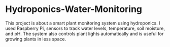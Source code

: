 # Hydroponics-Water-Monitoring
This project is about a smart plant monitoring system using hydroponics. I used Raspberry Pi, sensors to track water levels, temperature, soil moisture, and pH. The system also controls plant lights automatically and is useful for growing plants in less space.
